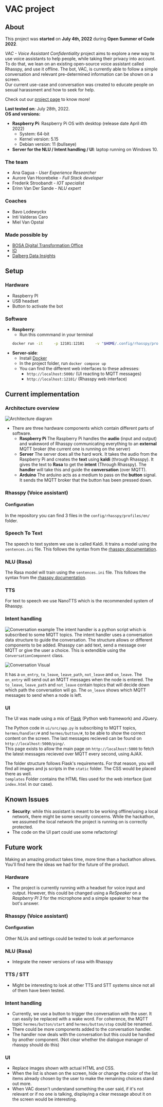 # VAC project

## About
This project was **started** on **July 4th, 2022** during **Open Summer of Code 2022**.  

*VAC - Voice Assistant Confidentiality* project aims to explore a new way to use voice assistants to help people, while taking their privacy into account.  
To do that, we lean on an existing open-source voice assistant called Rhasspy, and use it offline.
The bot, VAC, is currently able to follow a simple conversation and relevant pre-determined information can be shown on a screen.  
Our current use-case and conversation was created to educate people on sexual harassment and how to seek for help.

Check out our [project page](https://osoc22.github.io/project-hey-bosa/) to know more!

**Last tested on**: July 28th, 2022.  
**OS and versions:**
* **Raspberry Pi**: Raspberry Pi OS with desktop (release date April 4th 2022)
    * System: 64-bit
    * Kernel version: 5.15
    * Debian version: 11 (bullseye)
* **Server for the NLU / Intent handling / UI**: laptop running on Windows 10.


### The team
* Ana Gagua - *User Experience Researcher*
* Aurore Van Hoorebeke - *Full Stack developer*
* Frederik Stroobandt - *IOT specialist*
* Erinn Van Der Sande - *NLU expert*
### Coaches
* Bavo Lodewyckx
* Inti Valderas Caro
* Miel Van Opstal

### Made possible by
* [BOSA Digital Transformation Office](https://bosa.belgium.be/)
* [IO](https://www.iodigital.com/)
* [Dalberg Data Insights](https://dalberg.com/what-we-do/dalberg-data-insights/)
## Setup
### Hardware
* Raspberry PI
* USB headset
* Button to activate the bot
### Software
* **Raspberry**:  
    * Run this commmand in your terminal 
    ```sh
    docker run -it     -p 12101:12101     -v "$HOME/.config/rhasspy/profiles:/profiles"     --device /dev/snd     rhasspy/rhasspy     --profile en     --user-profiles /profiles^
    ```
* **Server-side**:
    * Install [Docker](https://www.docker.com/get-started/)
    * In the project folder, run `docker compose up`
    * You can find the different web interfaces to these adresses:
        * `http://localhost:5000/` (UI reacting to MQTT messages)
        * `http://localhost:12101/` (Rhasspy web interface)

## Current implementation
### Architecture overview
![Architecture diagram](documentation/architecture.drawio.svg)
* There are three hardware components which contain different parts of software.
    * **Raspberry Pi** The Raspberry Pi handles the **audio** (input and output) and wakeword of Rhasspy communicating everything to an **external** MQTT broker (the current one is running on the server)
    * **Server** The server does all the hard work. It takes the audio from the Raspberry Pi and creates the **text** using **kaldi** (through Rhasspy). It gives the text to **Rasa** to get the **intent** (Through Rhasspy). The **handler** will take this and guide the **conversation** (over MQTT).
    * **Arduino** The arduino acts as a medium to pass on the **button** signal. It sends the MQTT broker that the button has been pressed down.
### Rhasspy (Voice assistant)
#### Configuration
In the repository you can find 3 files in the 
`config/rhasspy/profiles/en/` folder.

### Speech To Text
The speech to text system we use is called Kaldi.
It trains a model using the `sentences.ini` file.
This follows the syntax from the [rhasspy documentation](https://rhasspy.readthedocs.io/en/latest/training/).

### NLU (Rasa)
The Rasa model will train using the `sentences.ini` file. 
This follows the syntax from the [rhasspy documentation](https://rhasspy.readthedocs.io/en/latest/training/).

### TTS
For text to speech we use NanoTTS which is the recommended system of Rhasspy.

### Intent handling
![Conversation example](documentation/Conversation-Example.drawio.svg)
The intent handler is a python script which is subscribed to some MQTT topics.
The intent handler uses a conversation data structure to guide the conversation.
The structure allows or different components to be added.
Rhasspy can add text, send a message over MQTT or give the user a choice.
This is extendible using the `ConversationComponent` class.

![Conversation Visual](documentation/Conversation-Visual.drawio.svg)

It has a `on_entry`, `to_leave`, `leave_path`, `not_leave` and `on_leave`.
The `on_entry` will send out an MQTT messages when the node is entered.
The `to_leave`, `leave_path` and `not_leave` contain topics that will decide down which path the conversation will go.
The `on_leave` shows which MQTT messages to send when a node is left.
### UI
The UI was made using a mix of [Flask]("https://flask.palletsprojects.com/") (Python web framework) and JQuery.  

The Python code in `ui/src/app.py` is subscribing to MQTT topics, `hermes/handler/#` and `hermes/button/#`, to be able to show the correct content on the screen.
The last messages recieved can be found on `http://localhost:5000/ping/`.  
This page exists to allow the main page on `http://localhost:5000` to fetch the latest messages recieved over MQTT every second, using AJAX.  

The folder structure follows Flask's requirements. For that reason, you will find all images and js scripts in the `static` folder. The CSS would be placed there as well.  
`templates` Folder contains the HTML files used for the web interface (just `index.html` in our case). 
## Known Issues
* **Security**: while this assistant is meant to be working offline/using a local network, there might be some security concerns. While the hackathon, we assumed the local network the project is running on is correctly protected.
* The code on the UI part could use some refactoring! 

## Future work
Making an amazing product takes time, more time than a hackathon allows.  
You'll find here the ideas we had for the future of the product.

### Hardware
* The project is currently running with a headset for voice input and output. However, this could be changed using a *ReSpeaker* on a *Raspberry PI 3* for the microphone and a simple speaker to hear the bot's answer.
### Rhasspy (Voice assistant)
#### Configuration
Other NLUs and settings could be tested to look at performance
### NLU (Rasa)
* Integrate the newer versions of rasa with Rhasspy
### TTS / STT
* Might be interesting to look at other TTS and STT systems since not all of them have been tested.
### Intent handling
* Currently, we use a button to trigger the conversation with the user. It can easily be replaced with a wake word. For coherence, the MQTT topic `hermes/button/start` and `hermes/button/stop` could be renamed.
* There could be more components added to the conversation handler.
* The handler now deals with the conversation but this could be handled by another component. (Not clear whether the dialogue manager of rhasspy should do this)
### UI
* Replace images shown with actual HTML and CSS.
* When the list is shown on the screen, hide or change the color of the list items already chosen by the user to make the remaining choices stand out more.
* When VAC doesn't understand something the user said, if it's not relevant or if no one is talking, displaying a clear message about it on the screen would be interesting.
